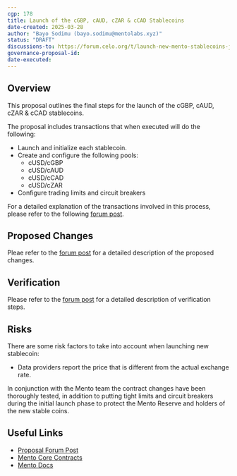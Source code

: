 ```yaml
---
cgp: 178
title: Launch of the cGBP, cAUD, cZAR & cCAD Stablecoins
date-created: 2025-03-28
author: "Bayo Sodimu (bayo.sodimu@mentolabs.xyz)"
status: "DRAFT"
discussions-to: https://forum.celo.org/t/launch-new-mento-stablecoins-jpy-gbp-aud-cad-chf-ngn-zar/10603
governance-proposal-id:
date-executed:
---
```


## Overview

This proposal outlines the final steps for the launch of the cGBP, cAUD, cZAR & cCAD stablecoins.

The proposal includes transactions that when executed will do the following:

- Launch and initialize each stablecoin.
- Create and configure the following pools:
  - cUSD/cGBP
  - cUSD/cAUD
  - cUSD/cCAD
  - cUSD/cZAR
- Configure trading limits and circuit breakers

For a detailed explanation of the transactions involved in this process, please refer to the following [forum post](https://forum.celo.org/t/launch-new-mento-stablecoins-jpy-gbp-aud-cad-chf-ngn-zar/10603).


## Proposed Changes

Pleae refer to the [forum post](https://forum.celo.org/t/launch-new-mento-stablecoins-jpy-gbp-aud-cad-chf-ngn-zar/10603) for a detailed description of the proposed changes.

## Verification

Please refer to the  [forum post](https://forum.celo.org/t/launch-new-mento-stablecoins-jpy-gbp-aud-cad-chf-ngn-zar/10603) for a detailed description of verification steps.

## Risks

There are some risk factors to take into account when launching new stablecoin:

- Data providers report the price that is different from the actual exchange rate.

In conjunction with the Mento team the contract changes have been thoroughly tested, in addition to putting tight limits and circuit breakers during the initial launch phase to protect the Mento Reserve and holders of the new stable coins.

## Useful Links

- [Proposal Forum Post](https://forum.celo.org/t/launch-new-mento-stablecoins-jpy-gbp-aud-cad-chf-ngn-zar/10603)
- [Mento Core Contracts](https://github.com/mento-protocol/mento-core)
- [Mento Docs](https://docs.mento.org)
